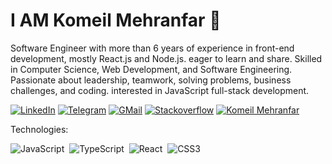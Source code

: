 # I AM Komeil Mehranfar 👋
Software Engineer with more than 6 years of experience in front-end development, mostly React.js and Node.js. eager to learn and share. Skilled in Computer Science, Web Development, and Software Engineering. Passionate about leadership, teamwork, solving problems, business challenges, and coding. interested in JavaScript full-stack development.

[![LinkedIn](https://img.shields.io/badge/linkedin-f0f0f0?&style=for-the-badge&logo=linkedin&logoColor=white&color=0e76a8)](https://www.linkedin.com/in/komeilmehranfar/)
[![Telegram](https://img.shields.io/badge/telegram-f0f0f0?&style=for-the-badge&logoColor=white&logo=telegram)](https://t.me/https://t.me/komeil_mehranfar)
[![GMail](https://img.shields.io/badge/gmail-f0f0f0?&style=for-the-badge&logo=gmail&logoColor=white&color=ea4335)](mailto:komeil.mehranfar@gmail.com) 
[![Stackoverflow](https://img.shields.io/badge/stackoverflow-%23F28032.svg?&style=for-the-badge&logo=stackoverflow&logoColor=white)](https://stackoverflow.com/users/10442533/komeil-mehranfar)
[![Komeil Mehranfar](https://img.shields.io/badge/personal%20blog-f0f0f0?&style=for-the-badge&logoColor=white&color=1a1d24)](https://komeilmehranfar.com)


Technologies:

![JavaScript](https://img.shields.io/badge/-JavaScript-05122A?style=flat&logo=javascript)&nbsp;
![TypeScript](https://img.shields.io/badge/-TypeScript-05122A?style=flat&logo=TypeScript)&nbsp;
![React](https://img.shields.io/badge/-React-05122A?style=flat&logo=react)&nbsp;
![CSS3](https://img.shields.io/badge/-CSS3-05122A?style=flat&logo=CSS3&logoColor=1572B6)&nbsp;
